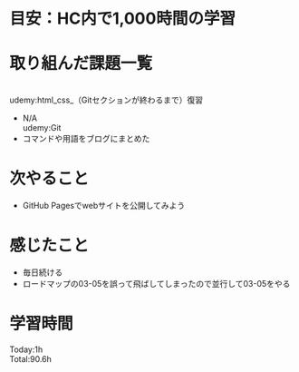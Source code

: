 # 目安：HC内で1,000時間の学習
# 取り組んだ課題一覧
<br>udemy:html_css_（Gitセクションが終わるまで）復習
- N/A
<br>udemy:Git
- コマンドや用語をブログにまとめた
# 次やること
- GitHub Pagesでwebサイトを公開してみよう
# 感じたこと
- 毎日続ける
- ロードマップの03-05を誤って飛ばしてしまったので並行して03-05をやる
# 学習時間
Today:1h
<br>Total:90.6h
